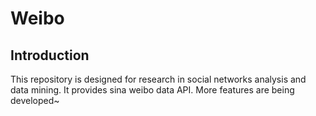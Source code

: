# Weibo

## Introduction
This repository is designed for research in social networks analysis and data mining. It provides sina weibo data API.
More features are being developed~
